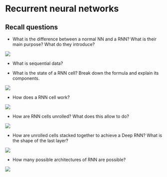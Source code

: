 # Recurrent neural networks

## Recall questions

- What is the difference between a normal NN and a RNN? What is their main purpose? What do they introduce?

![](./static/ML/rnn1.png)

- What is sequential data?

- What is the state of a RNN cell? Break down the formula and explain its components.

![](./static/ML/rnn3.png)

- How does a RNN cell work?

![](./static/ML/rnn2.png)

- How are RNN cells unrolled? What does this allow to do?

![](./static/ML/rnn4.png)

- How are unrolled cells stacked together to achieve a Deep RNN? What is the shape of the last layer?

![](./static/ML/rnn5.png)

- How many possible architectures of RNN are possible?

![](./static/ML/rnn6.png)